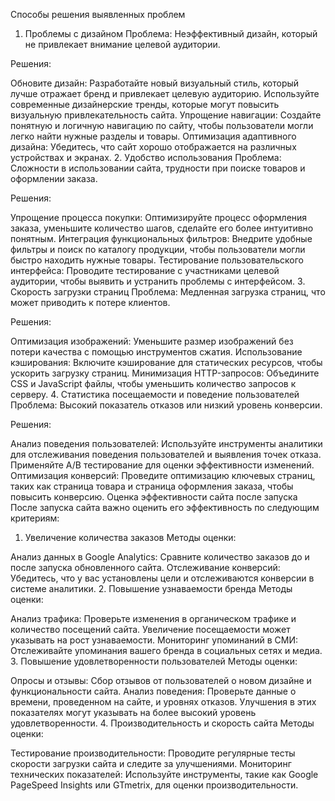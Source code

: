 Способы решения выявленных проблем
1. Проблемы с дизайном
   Проблема: Неэффективный дизайн, который не привлекает внимание целевой аудитории.

Решения:

Обновите дизайн: Разработайте новый визуальный стиль, который лучше отражает бренд и привлекает целевую аудиторию. Используйте современные дизайнерские тренды, которые могут повысить визуальную привлекательность сайта.
Упрощение навигации: Создайте понятную и логичную навигацию по сайту, чтобы пользователи могли легко найти нужные разделы и товары.
Оптимизация адаптивного дизайна: Убедитесь, что сайт хорошо отображается на различных устройствах и экранах.
2. Удобство использования
   Проблема: Сложности в использовании сайта, трудности при поиске товаров и оформлении заказа.

Решения:

Упрощение процесса покупки: Оптимизируйте процесс оформления заказа, уменьшите количество шагов, сделайте его более интуитивно понятным.
Интеграция функциональных фильтров: Внедрите удобные фильтры и поиск по каталогу продукции, чтобы пользователи могли быстро находить нужные товары.
Тестирование пользовательского интерфейса: Проводите тестирование с участниками целевой аудитории, чтобы выявить и устранить проблемы с интерфейсом.
3. Скорость загрузки страниц
   Проблема: Медленная загрузка страниц, что может приводить к потере клиентов.

Решения:

Оптимизация изображений: Уменьшите размер изображений без потери качества с помощью инструментов сжатия.
Использование кэширования: Включите кэширование для статических ресурсов, чтобы ускорить загрузку страниц.
Минимизация HTTP-запросов: Объедините CSS и JavaScript файлы, чтобы уменьшить количество запросов к серверу.
4. Статистика посещаемости и поведение пользователей
   Проблема: Высокий показатель отказов или низкий уровень конверсии.

Решения:

Анализ поведения пользователей: Используйте инструменты аналитики для отслеживания поведения пользователей и выявления точек отказа. Применяйте A/B тестирование для оценки эффективности изменений.
Оптимизация конверсий: Проведите оптимизацию ключевых страниц, таких как страница товара и страница оформления заказа, чтобы повысить конверсию.
Оценка эффективности сайта после запуска
После запуска сайта важно оценить его эффективность по следующим критериям:

1. Увеличение количества заказов
   Методы оценки:

Анализ данных в Google Analytics: Сравните количество заказов до и после запуска обновленного сайта.
Отслеживание конверсий: Убедитесь, что у вас установлены цели и отслеживаются конверсии в системе аналитики.
2. Повышение узнаваемости бренда
   Методы оценки:

Анализ трафика: Проверьте изменения в органическом трафике и количество посещений сайта. Увеличение посещаемости может указывать на рост узнаваемости.
Мониторинг упоминаний в СМИ: Отслеживайте упоминания вашего бренда в социальных сетях и медиа.
3. Повышение удовлетворенности пользователей
   Методы оценки:

Опросы и отзывы: Сбор отзывов от пользователей о новом дизайне и функциональности сайта.
Анализ поведения: Проверьте данные о времени, проведенном на сайте, и уровнях отказов. Улучшения в этих показателях могут указывать на более высокий уровень удовлетворенности.
4. Производительность и скорость сайта
   Методы оценки:

Тестирование производительности: Проводите регулярные тесты скорости загрузки сайта и следите за улучшениями.
Мониторинг технических показателей: Используйте инструменты, такие как Google PageSpeed Insights или GTmetrix, для оценки производительности.